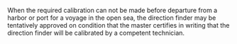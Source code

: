 When the required calibration can not be made before departure from a harbor or port for a voyage in the open sea, the direction finder may be tentatively approved on condition that the master certifies in writing that the direction finder will be calibrated by a competent technician.

